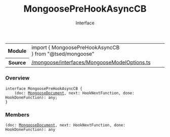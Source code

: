 
<header class="symbol-info-header"><h1 id="mongooseprehookasynccb">MongoosePreHookAsyncCB</h1><label class="symbol-info-type-label interface">Interface</label></header>
<!-- summary -->
<section class="symbol-info"><table class="is-full-width"><tbody><tr><th>Module</th><td><div class="lang-typescript"><span class="token keyword">import</span> { MongoosePreHookAsyncCB }&nbsp;<span class="token keyword">from</span>&nbsp;<span class="token string">"@tsed/mongoose"</span></div></td></tr><tr><th>Source</th><td><a href="https://github.com/Romakita/ts-express-decorators/blob/v4.26.4/src//mongoose/interfaces/MongooseModelOptions.ts#L0-L0">/mongoose/interfaces/MongooseModelOptions.ts</a></td></tr></tbody></table></section>
<!-- overview -->


### Overview


<pre><code class="typescript-lang "><span class="token keyword">interface</span> MongoosePreHookAsyncCB<T> <span class="token punctuation">{</span>
    <span class="token punctuation">(</span>doc<span class="token punctuation">:</span> <a href="#api/mongoose/mongoosedocument"><span class="token">MongooseDocument</span></a><T><span class="token punctuation">,</span> next<span class="token punctuation">:</span> HookNextFunction<span class="token punctuation">,</span> done<span class="token punctuation">:</span> HookDoneFunction<span class="token punctuation">)</span><span class="token punctuation">:</span> <span class="token keyword">any</span><span class="token punctuation">;</span>
<span class="token punctuation">}</span></code></pre>


<!-- Parameters -->

<!-- Description -->

<!-- Members -->







### Members



<div class="method-overview">
<pre><code class="typescript-lang "><span class="token punctuation">(</span>doc<span class="token punctuation">:</span> <a href="#api/mongoose/mongoosedocument"><span class="token">MongooseDocument</span></a><T><span class="token punctuation">,</span> next<span class="token punctuation">:</span> HookNextFunction<span class="token punctuation">,</span> done<span class="token punctuation">:</span> HookDoneFunction<span class="token punctuation">)</span><span class="token punctuation">:</span> <span class="token keyword">any</span></code></pre>
</div>








